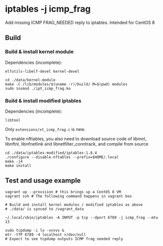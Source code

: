 # iptables -j icmp_frag

Add missing ICMP FRAG_NEEDED reply to iptables. Intended for CentOS 8


## Build

### Build & install kernel module
Dependencies (incomplete):
```
elfutils-libelf-devel kernel-devel
```

```
cd ./data/kernel-module
make -C /lib/modules/$(uname -r)/build/ M=$(pwd) modules
sudo insmod ./ipt_icmp_frag.ko
```

### Build & install modified iptables

Dependencies (incomplete):
```
libtool
```

Only `extensions/xt_icmp_frag.c` is new.

To enable nfttables, you also need to download source code of libmnl, libnftnl, libnfnetlink and libnetfilter_conntrack, and compile from source

```
cd ./data/iptables-modified/iptables-1.8.4
./configure --disable-nftables --prefix=$HOME/.local
make -j4
make install
```

## Test and usage example

```
vagrant up --provision # this brings up a CentOS 8 VM
vagrant ssh # The following command happens in vagrant box

# Build and install kernel modules / modified iptables as above
# ./data/ is synced to /vagrant_data

~/.local/sbin/iptables -A INPUT -p tcp --dport 6789 -j icmp_frag --mtu 13

sudo tcpdump -i lo -vvvvv &
mtr -tTP 6789 -4 localhost >/dev/null
# Expect to see tcpdump outputs ICMP frag needed reply
```

